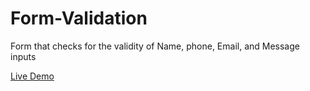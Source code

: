 ﻿# Form-Validation
Form that checks for the validity of Name, phone, Email, and Message inputs

[Live Demo](https://tomiwa135.github.io/Form-Validation/)
